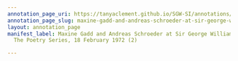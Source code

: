 ```yaml
---
annotation_page_uri: https://tanyaclement.github.io/SGW-SI/annotations/maxine-gadd-and-andreas-schroeder-at-sir-george-williams-university-the-poetry-series-18-february-1972-2--canvas-1-end.json
annotation_page_slug: maxine-gadd-and-andreas-schroeder-at-sir-george-williams-university-the-poetry-series-18-february-1972-2--canvas-1-end
layout: annotation_page
manifest_label: Maxine Gadd and Andreas Schroeder at Sir George Williams University,
  The Poetry Series, 18 February 1972 (2)

---
```

